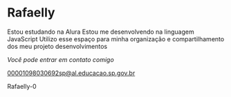 # Rafaelly
Estou estudando na Alura
Estou me desenvolvendo na linguagem JavaScript
Utilizo esse espaço para minha organização e compartilhamento dos meu projeto desenvolvimentos


*Você pode entrar em contato comigo*

00001098030692sp@al.educacao.sp.gov.br

Rafaelly-0

